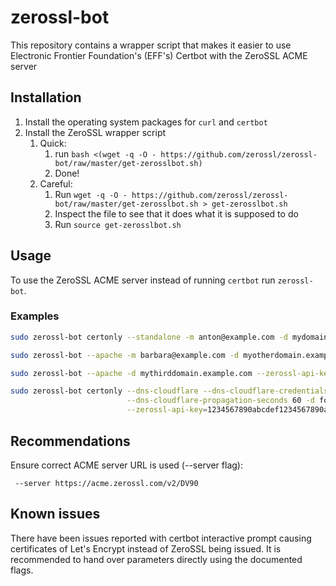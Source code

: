 zerossl-bot
===========

This repository contains a wrapper script that makes it easier to use 
Electronic Frontier Foundation's (EFF's) Certbot with the ZeroSSL ACME server

Installation
------------

1. Install the operating system packages for `curl` and `certbot` 
2. Install the ZeroSSL wrapper script
   1. Quick: 
      1. run `bash <(wget -q -O - https://github.com/zerossl/zerossl-bot/raw/master/get-zerosslbot.sh)`
      2. Done!
   2. Careful: 
      1. Run `wget -q -O - https://github.com/zerossl/zerossl-bot/raw/master/get-zerosslbot.sh > get-zerosslbot.sh`
      2. Inspect the file to see that it does what it is supposed to do
      3. Run `source get-zerosslbot.sh`
      
Usage
-----

To use the ZeroSSL ACME server instead of running `certbot` run `zerossl-bot`.

### Examples

```bash
sudo zerossl-bot certonly --standalone -m anton@example.com -d mydomain.example.com
```

```bash
sudo zerossl-bot --apache -m barbara@example.com -d myotherdomain.example.com
```

```bash
sudo zerossl-bot --apache -d mythirddomain.example.com --zerossl-api-key 1234567890abcdef1234567890abcdef
```

```bash
sudo zerossl-bot certonly --dns-cloudflare --dns-cloudflare-credentials /root/.secrets/cloudflare-api-token \
                          --dns-cloudflare-propagation-seconds 60 -d fourth.example.com \
                          --zerossl-api-key=1234567890abcdef1234567890abcdef
```

Recommendations
----

Ensure correct ACME server URL is used (--server flag):

```
 --server https://acme.zerossl.com/v2/DV90
```


Known issues
-----

There have been issues reported with certbot interactive prompt causing certificates of Let's Encrypt instead of ZeroSSL being issued. It is recommended to hand over parameters directly using the documented flags.
